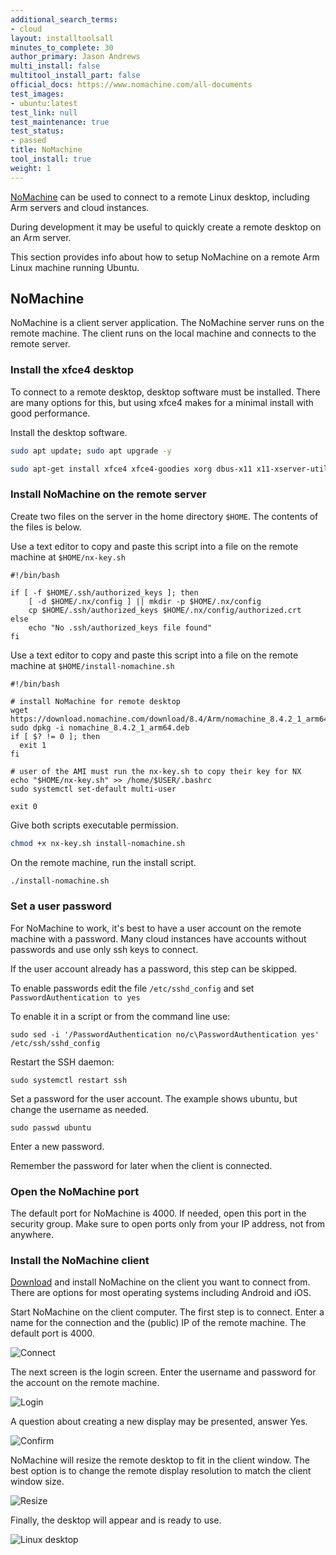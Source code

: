 ```yaml
---
additional_search_terms:
- cloud
layout: installtoolsall
minutes_to_complete: 30
author_primary: Jason Andrews
multi_install: false
multitool_install_part: false
official_docs: https://www.nomachine.com/all-documents
test_images:
- ubuntu:latest
test_link: null
test_maintenance: true
test_status:
- passed
title: NoMachine
tool_install: true
weight: 1
---
```


[NoMachine](https://www.nomachine.com/) can be used to connect to a remote Linux desktop, including Arm servers and cloud instances.

During development it may be useful to quickly create a remote desktop on an Arm server.

This section provides info about how to setup NoMachine on a remote Arm Linux machine running Ubuntu.

## NoMachine 

NoMachine is a client server application. The NoMachine server runs on the remote machine. The client runs on the local machine and connects to the remote server.

### Install the xfce4 desktop

To connect to a remote desktop, desktop software must be installed. There are many options for this, but using xfce4 makes for a minimal install with good performance. 

Install the desktop software.

```bash
sudo apt update; sudo apt upgrade -y
```

```bash
sudo apt-get install xfce4 xfce4-goodies xorg dbus-x11 x11-xserver-utils xfce4-terminal -y
```

### Install NoMachine on the remote server

Create two files on the server in the home directory `$HOME`. The contents of the files is below.

Use a text editor to copy and paste this script into a file on the remote machine at `$HOME/nx-key.sh`

```file { file_name="nx-key.sh" }
#!/bin/bash

if [ -f $HOME/.ssh/authorized_keys ]; then
    [ -d $HOME/.nx/config ] || mkdir -p $HOME/.nx/config
    cp $HOME/.ssh/authorized_keys $HOME/.nx/config/authorized.crt
else
    echo "No .ssh/authorized_keys file found"
fi
```

Use a text editor to copy and paste this script into a file on the remote machine at `$HOME/install-nomachine.sh`

```file { file_name="install-nomachine.sh" }
#!/bin/bash

# install NoMachine for remote desktop
wget https://download.nomachine.com/download/8.4/Arm/nomachine_8.4.2_1_arm64.deb
sudo dpkg -i nomachine_8.4.2_1_arm64.deb
if [ $? != 0 ]; then
  exit 1
fi

# user of the AMI must run the nx-key.sh to copy their key for NX
echo "$HOME/nx-key.sh" >> /home/$USER/.bashrc
sudo systemctl set-default multi-user

exit 0
```

Give both scripts executable permission.

```bash
chmod +x nx-key.sh install-nomachine.sh
```

On the remote machine, run the install script.

```bash { ret_code="0" }
./install-nomachine.sh
```

### Set a user password

For NoMachine to work, it's best to have a user account on the remote machine with a password. Many cloud instances have accounts without passwords and use only ssh keys to connect. 

If the user account already has a password, this step can be skipped. 

To enable passwords edit the file `/etc/sshd_config` and set `PasswordAuthentication to yes`

To enable it in a script or from the command line use:

```console
sudo sed -i '/PasswordAuthentication no/c\PasswordAuthentication yes' /etc/ssh/sshd_config
```

Restart the SSH daemon:

```console
sudo systemctl restart ssh
```

Set a password for the user account. The example shows ubuntu, but change the username as needed. 

```console
sudo passwd ubuntu
```

Enter a new password. 

Remember the password for later when the client is connected. 


### Open the NoMachine port 

The default port for NoMachine is 4000. If needed, open this port in the security group. Make sure to open ports only from your IP address, not from anywhere. 

### Install the NoMachine client

[Download](https://downloads.nomachine.com/) and install NoMachine on the client you want to connect from. There are options for most operating systems including Android and iOS. 

Start NoMachine on the client computer. The first step is to connect. Enter a name for the connection and the (public) IP of the remote machine. The default port is 4000.

![Connect](/install-guides/_images/nx-connect.png)

The next screen is the login screen. Enter the username and password for the account on the remote machine.

![Login](/install-guides/_images/nx-login.png)

A question about creating a new display may be presented, answer Yes.

![Confirm](/install-guides/_images/nx-confirm.png)

NoMachine will resize the remote desktop to fit in the client window. The best option is to change the remote display resolution to match the client window size. 

![Resize](/install-guides/_images/nx-resize.png)

Finally, the desktop will appear and is ready to use. 

![Linux desktop](/install-guides/_images/nx-desktop.png)

